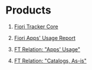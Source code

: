 # Products

1. [Fiori Tracker Core](ft-core.md)
2. [Fiori Apps' Usage Report](fa.md)

1. [FT Relation: "Apps' Usage"](ft-rel-appsusage.md)
2. [FT Relation: "Catalogs, As-is"](ft-rel-catalogs-asis.md)










